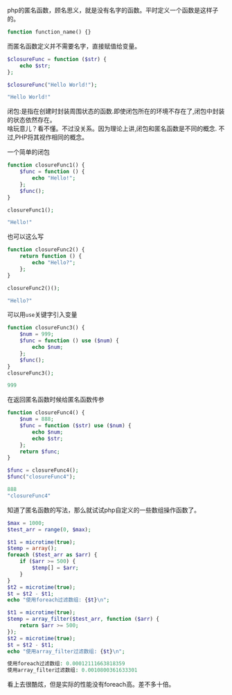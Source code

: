 php的匿名函数，顾名思义，就是没有名字的函数。平时定义一个函数是这样子的。
```php
function function_name() {}
```
而匿名函数定义并不需要名字，直接赋值给变量。
```php
$closureFunc = function ($str) {
    echo $str;
};

$closureFunc("Hello World!");

"Hello World!"
```

闭包:是指在创建时封装周围状态的函数.即使闭包所在的环境不存在了,闭包中封装的状态依然存在。    
啥玩意儿？看不懂。不过没关系。因为理论上讲,闭包和匿名函数是不同的概念. 不过,PHP将其视作相同的概念。   

一个简单的闭包
```php
function closureFunc1() {
    $func = function () {
        echo "Hello!";
    };
    $func();
}

closureFunc1();

"Hello!"
```
也可以这么写
```php
function closureFunc2() {
    return function () {
        echo "Hello?";
    };
}

closureFunc2()();

"Hello?"
```

可以用`use`关键字引入变量
```php
function closureFunc3() {
    $num = 999;
    $func = function () use ($num) {
        echo $num;
    };
    $func();
}
closureFunc3();

999
```

在返回匿名函数时候给匿名函数传参
```php
function closureFunc4() {
    $num = 888;
    $func = function ($str) use ($num) {
        echo $num;
        echo $str;
    };
    return $func;
}

$func = closureFunc4();
$func("closureFunc4");

888
"closureFunc4"
```


知道了匿名函数的写法，那么就试试php自定义的一些数组操作函数了。
```php
$max = 1000;
$test_arr = range(0, $max);

$t1 = microtime(true);
$temp = array();
foreach ($test_arr as $arr) {
    if ($arr >= 500) {
        $temp[] = $arr;
    }
}
$t2 = microtime(true);
$t = $t2 - $t1;
echo "使用foreach过滤数组: {$t}\n";

$t1 = microtime(true);
$temp = array_filter($test_arr, function ($arr) {
    return $arr >= 500;
});
$t2 = microtime(true);
$t = $t2 - $t1;
echo "使用array_filter过滤数组: {$t}\n";

使用foreach过滤数组: 0.00012111663818359
使用array_filter过滤数组: 0.0010800361633301
```

看上去很酷炫，但是实际的性能没有foreach高。差不多十倍。


